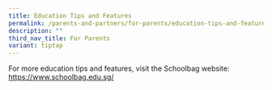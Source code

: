 ```yaml
---
title: Education Tips and Features
permalink: /parents-and-partners/for-parents/education-tips-and-features/
description: ""
third_nav_title: For Parents
variant: tiptap
---
```

<p>For more education tips and features, visit the Schoolbag website: <a href="https://www.schoolbag.edu.sg/" rel="noopener noreferrer nofollow" target="_blank">https://www.schoolbag.edu.sg/</a>
</p>